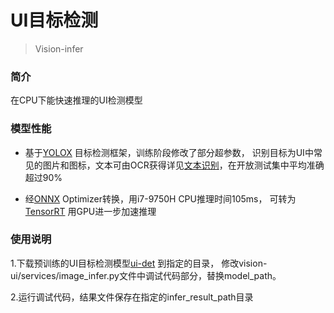 # UI目标检测

> Vision-infer

### 简介
在CPU下能快速推理的UI检测模型


### 模型性能

* 基于[YOLOX](https://github.com/Megvii-BaseDetection/YOLOX) 目标检测框架，训练阶段修改了部分超参数，
识别目标为UI中常见的图片和图标，文本可由OCR获得详见[文本识别](vision_text.md)，在开放测试集中平均准确超过90%


* 经[ONNX](https://onnx.ai) Optimizer转换，用i7-9750H CPU推理时间105ms，
可转为[TensorRT](https://github.com/onnx/onnx-tensorrt) 用GPU进一步加速推理

### 使用说明
1.下载预训练的UI目标检测模型[ui-det](https://github.com/Meituan-Dianping/vision-ui/releases/download/v0.2/ui_det_v1.onnx) 到指定的目录，
修改vision-ui/services/image_infer.py文件中调试代码部分，替换model_path。

2.运行调试代码，结果文件保存在指定的infer_result_path目录